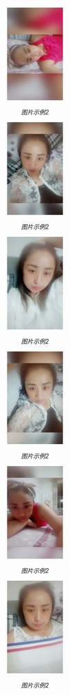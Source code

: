 <p align="center">                                                 <img src="https://raw.githubusercontent.com/sxgpyjg/images/master/img_005.png" alt="Sample"  width="130" height="215">                       <p align="center">                                                 <em>图片示例2</em>          </p>                                               </p>                                                       <p align="center">                                                 <img src="https://raw.githubusercontent.com/sxgpyjg/images/master/img_006.png" alt="Sample"  width="130" height="215">                       <p align="center">                                                 <em>图片示例2</em>          </p>                                               </p>                                                       <p align="center">                                                 <img src="https://raw.githubusercontent.com/sxgpyjg/images/master/img_007.png" alt="Sample"  width="130" height="215">                       <p align="center">                                                 <em>图片示例2</em>          </p>                                               </p>
<p align="center">                                                 <img src="https://raw.githubusercontent.com/sxgpyjg/images/master/img_008.png" alt="Sample"  width="130" height="215">                       <p align="center">                                                 <em>图片示例2</em>          </p>                                               </p>                                                       <p align="center">                                                 <img src="https://raw.githubusercontent.com/sxgpyjg/images/master/img_009.png" alt="Sample"  width="130" height="215">                       <p align="center">                                                 <em>图片示例2</em>          </p>                                               </p>
<p align="center">                                                 <img src="https://raw.githubusercontent.com/sxgpyjg/images/master/img_010.png" alt="Sample"  width="130" height="215">                       <p align="center">                                                 <em>图片示例2</em>          </p>                                               </p>
